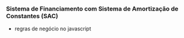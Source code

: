 ### Sistema de Financiamento com Sistema de Amortização de Constantes (SAC)

- regras de negócio no javascript